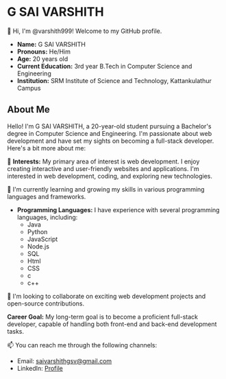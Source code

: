 # G SAI VARSHITH

👋 Hi, I'm @varshith999! Welcome to my GitHub profile.

- **Name:** G SAI VARSHITH
- **Pronouns:** He/Him
- **Age:** 20 years old
- **Current Education:** 3rd year B.Tech in Computer Science and Engineering
- **Institution:** SRM Institute of Science and Technology, Kattankulathur Campus

## About Me
  Hello! I'm G SAI VARSHITH, a 20-year-old student pursuing a Bachelor's degree in Computer Science and Engineering. I'm passionate about web development and have set my sights on becoming a full-stack developer. Here's a bit more about me:

👀 **Interests:** My primary area of interest is web development. I enjoy creating interactive and user-friendly websites and applications.
I'm interested in web development, coding, and exploring new technologies.
  
🌱 I'm currently learning and growing my skills in various programming languages and frameworks.

- **Programming Languages:** I have experience with several programming languages, including:
    - Java
    - Python
    - JavaScript
    - Node.js
    - SQL
    - Html
    - CSS
    - c
    - c++

💞️ I'm looking to collaborate on exciting web development projects and open-source contributions.

**Career Goal:** My long-term goal is to become a proficient full-stack developer, capable of handling both front-end and back-end development tasks.

📫 You can reach me through the following channels:
  - Email: [saivarshithgsv@gmail.com](mailto:saivarshithgsv@gmail.com)
  - LinkedIn: [Profile](https://www.linkedin.com/in/sai-varshith-572b2b250/)
